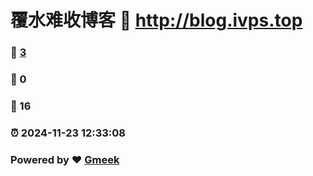 # 覆水难收博客 :link: http://blog.ivps.top 
### :page_facing_up: [3](http://blog.ivps.top/tag.html) 
### :speech_balloon: 0 
### :hibiscus: 16 
### :alarm_clock: 2024-11-23 12:33:08 
### Powered by :heart: [Gmeek](https://github.com/Meekdai/Gmeek)
